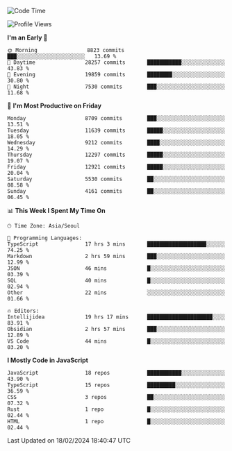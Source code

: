 <!--START_SECTION:waka-->
![Code Time](http://img.shields.io/badge/Code%20Time-5%2C662%20hrs%2015%20mins-blue)

![Profile Views](http://img.shields.io/badge/Profile%20Views-0-blue)

**I'm an Early 🐤** 

```text
🌞 Morning                8823 commits        ███░░░░░░░░░░░░░░░░░░░░░░   13.69 % 
🌆 Daytime                28257 commits       ███████████░░░░░░░░░░░░░░   43.83 % 
🌃 Evening                19859 commits       ████████░░░░░░░░░░░░░░░░░   30.80 % 
🌙 Night                  7530 commits        ███░░░░░░░░░░░░░░░░░░░░░░   11.68 % 
```
📅 **I'm Most Productive on Friday** 

```text
Monday                   8709 commits        ███░░░░░░░░░░░░░░░░░░░░░░   13.51 % 
Tuesday                  11639 commits       █████░░░░░░░░░░░░░░░░░░░░   18.05 % 
Wednesday                9212 commits        ████░░░░░░░░░░░░░░░░░░░░░   14.29 % 
Thursday                 12297 commits       █████░░░░░░░░░░░░░░░░░░░░   19.07 % 
Friday                   12921 commits       █████░░░░░░░░░░░░░░░░░░░░   20.04 % 
Saturday                 5530 commits        ██░░░░░░░░░░░░░░░░░░░░░░░   08.58 % 
Sunday                   4161 commits        ██░░░░░░░░░░░░░░░░░░░░░░░   06.45 % 
```


📊 **This Week I Spent My Time On** 

```text
🕑︎ Time Zone: Asia/Seoul

💬 Programming Languages: 
TypeScript               17 hrs 3 mins       ███████████████████░░░░░░   74.25 % 
Markdown                 2 hrs 59 mins       ███░░░░░░░░░░░░░░░░░░░░░░   12.99 % 
JSON                     46 mins             █░░░░░░░░░░░░░░░░░░░░░░░░   03.39 % 
SQL                      40 mins             █░░░░░░░░░░░░░░░░░░░░░░░░   02.94 % 
Other                    22 mins             ░░░░░░░░░░░░░░░░░░░░░░░░░   01.66 % 

🔥 Editors: 
Intellijidea             19 hrs 17 mins      █████████████████████░░░░   83.91 % 
Obsidian                 2 hrs 57 mins       ███░░░░░░░░░░░░░░░░░░░░░░   12.89 % 
VS Code                  44 mins             █░░░░░░░░░░░░░░░░░░░░░░░░   03.20 % 
```

**I Mostly Code in JavaScript** 

```text
JavaScript               18 repos            ███████████░░░░░░░░░░░░░░   43.90 % 
TypeScript               15 repos            █████████░░░░░░░░░░░░░░░░   36.59 % 
CSS                      3 repos             ██░░░░░░░░░░░░░░░░░░░░░░░   07.32 % 
Rust                     1 repo              █░░░░░░░░░░░░░░░░░░░░░░░░   02.44 % 
HTML                     1 repo              █░░░░░░░░░░░░░░░░░░░░░░░░   02.44 % 
```




 Last Updated on 18/02/2024 18:40:47 UTC
<!--END_SECTION:waka-->
